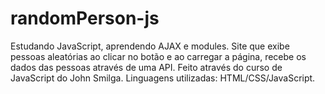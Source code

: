 # randomPerson-js
Estudando JavaScript, aprendendo AJAX e modules. Site que exibe pessoas aleatórias ao clicar no botão e ao carregar a página, recebe os dados das pessoas através de uma API. Feito através do curso de JavaScript do John Smilga. Linguagens utilizadas: HTML/CSS/JavaScript.
